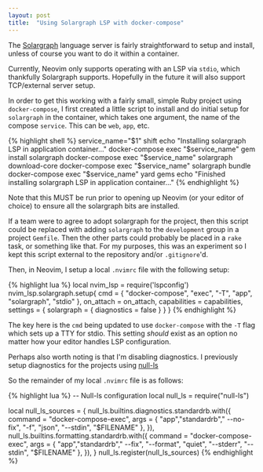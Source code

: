 ```yaml
---
layout: post
title:  "Using Solargraph LSP with docker-compose"
---
```

The [Solargraph][solargraph] language server is fairly straightforward to setup
and install, unless of course you want to do it within a container.

Currently, Neovim only supports operating with an LSP via `stdio`, which
thankfully Solargraph supports. Hopefully in the future it will also support
TCP/external server setup.

In order to get this working with a fairly small, simple Ruby project using
`docker-compose`, I first created a little script to install and do initial
setup for `solargraph` in the container, which takes one argument, the name of
the compose `service`. This can be `web`, `app`, etc.

{% highlight shell %}
service_name="$1"
shift
echo "Installing solargraph LSP in application container..."
docker-compose exec "$service_name" gem install solargraph
docker-compose exec "$service_name" solargraph download-core
docker-compose exec "$service_name" solargraph bundle
docker-compose exec "$service_name" yard gems
echo "Finished installing solargraph LSP in application container..."
{% endhighlight %}

Note that this MUST be run prior to opening up Neovim (or your editor of choice)
to ensure all the solargraph bits are installed.

If a team were to agree to adopt solargraph for the project, then this script
could be replaced with adding `solargraph` to the `development` group in a
project `Gemfile`. Then the other parts could probably be placed in a `rake`
task, or something like that. For my purposes, this was an experiment so I kept
this script external to the repository and/or `.gitignore`'d.

Then, in Neovim, I setup a local `.nvimrc` file with the following setup:

{% highlight lua %}
local nvim_lsp = require('lspconfig')
nvim_lsp.solargraph.setup{
  cmd = { "docker-compose", "exec", "-T", "app", "solargraph", "stdio" },
  on_attach = on_attach,
  capabilities = capabilities,
  settings = {
    solargraph = {
      diagnostics = false
    }
  }
}
{% endhighlight %}

The key here is the `cmd` being updated to use `docker-compose` with the `-T`
flag which sets up a TTY for stdio. This setting _should_ exist as an option no
matter how your editor handles LSP configuration.

Perhaps also worth noting is that I'm disabling diagnostics. I previously setup
diagnostics for the projects using [null-ls][null-ls]

So the remainder of my local `.nvimrc` file is as follows:

{% highlight lua %}
-- Null-ls configuration
local null_ls = require("null-ls")

local null_ls_sources = {
  null_ls.builtins.diagnostics.standardrb.with({
    command = "docker-compose-exec",
    args = { "app","standardrb"," --no-fix", "-f", "json", "--stdin", "$FILENAME" },
  }),
  null_ls.builtins.formatting.standardrb.with({
    command = "docker-compose-exec",
    args = { "app","standardrb"," --fix", "--format", "quiet", "--stderr", "--stdin", "$FILENAME" },
  }),
}
null_ls.register(null_ls_sources)
{% endhighlight %}

[null-ls]: https://github.com/jose-elias-alvarez/null-ls.nvim/
[solargraph]: https://solargraph.org/
